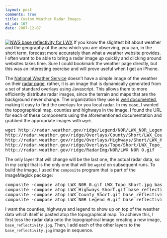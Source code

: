 ```yaml
--- 
layout: post
comments: true
title: Custom Weather Radar Images
mt_id: 167
date: 2007-12-07
---
```

<a href='http://dinomite.net/wp-content/uploads/2007/12/base_reflectivity.jpg' title='NWS base reflectivity for LWX' class='right'><img src='http://dinomite.net/wp-content/uploads/2007/12/base_reflectivity.jpg' alt='NWS base reflectivity for LWX' /></a>
If you know the slightest bit about weather and the geography of the area which you are observing, you can, in the short term, forecast more accurately than what a weather website provides.  I often want to be able to bring a radar image up quickly and clicking around websites takes time.  Sure I could bookmark the weather page directly, but this was an interesting exercise and will prove useful when I get an iPhone.

The [National Weather Service](http://nws.noaa.gov) doesn't have a simple image of the weather on their [radar page](http://radar.weather.gov/radar.php?rid=lwx&product=N0R&overlay=11101111&loop=no), rather, it is an image that is dynamically generated from a set of standard overlays using Javascript.  This allows them to more efficiently distribute radar images, since the terrain and maps that are the background never change.  The organization they use is [well documented](http://www.srh.noaa.gov/srh/jetstream/doppler/ridge_download.htm), making it easy to find the overlays for you local radar.  In my case, I wanted the topographical map, counties and highways in the image.    I found the URL for each of these components using the aforementioned documentation and grabbed the appropriate images with `wget`.
<pre>
wget http://radar.weather.gov/ridge/Legend/N0R/LWX_N0R_Legend_0.gif\
http://radar.weather.gov/ridge/Overlays/County/Short/LWX_County_Short.gif\
http://radar.weather.gov/ridge/Overlays/Highways/Short/LWX_Highways_Short.gif\
http://radar.weather.gov/ridge/Overlays/Topo/Short/LWX_Topo_Short.jpg\
http://radar.weather.gov/ridge/RadarImg/N0R/LWX_N0R_0.gif
</pre>

The only layer that will change will be the last one, the actual radar data, so in my script that is the only one that will be `wget`d on subsequent runs.  To build the image, I used the `composite` program that is part of the ImageMagick package:
<pre>
composite -compose atop LWX_N0R_0.gif LWX_Topo_Short.jpg base_reflectivity.jpg
composite -compose atop LWX_Highways_Short.gif base_reflectivity.jpg base_reflectivity.jpg
composite -compose atop LWX_County_Short.gif base_reflectivity.jpg base_reflectivity.jpg
composite -compose atop LWX_N0R_Legend_0.gif base_reflectivity.jpg base_reflectivity.jpg
</pre>

I want the counties, highways and legend to show up on top of the weather data which itself is pasted atop the topographical map.  To achieve this, I first toss the radar data onto the topographical image creating a new image, `base_reflectivity.jpg`.  Then, I add each of the other layers to the `base_reflectivity.jpg` image in sequence.

